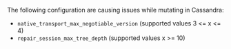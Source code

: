 The following configuration are causing issues while mutating in Cassandra:

- `native_transport_max_negotiable_version` (supported values 3 <= x <= 4)
- `repair_session_max_tree_depth` (supported values x >= 10)

